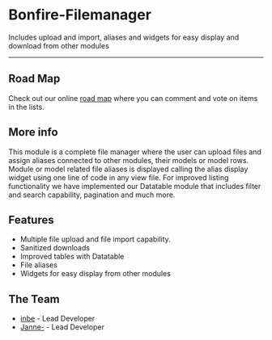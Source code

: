 Bonfire-Filemanager
===================

Includes upload and import, aliases and widgets for easy display and download from other modules

-----------------------------------------------------------------------

## Road Map

Check out our online [road map](https://trello.com/board/file-manager/51a12c111ea77c6f79007df9) where you can comment and vote on items in the lists.

## More info
This module is a complete file manager where the user can upload files and assign aliases connected to other modules, their models or model rows.
Module or model related file aliases is displayed calling the alias display widget using one line of code in any view file.
For improved listing functionality we have implemented our Datatable module that includes filter and search capability, pagination and much more.

## Features

- Multiple file upload and file import capability.
- Sanitized downloads
- Improved tables with Datatable
- File aliases
- Widgets for easy display from other modules

## The Team

- [inbe](https://github.com/inbe) - Lead Developer
- [Janne-](https://github.com/Janne-) - Lead Developer
